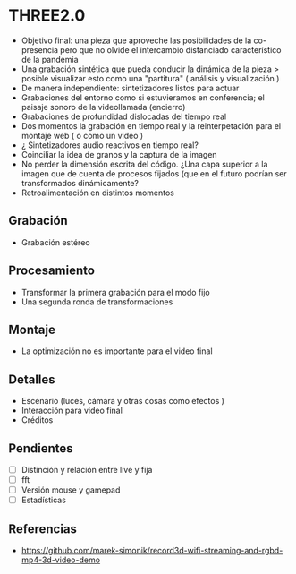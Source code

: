 
# THREE2.0

- Objetivo final: una pieza que aproveche las posibilidades de la co-presencia pero que no olvide el intercambio distanciado característico de la pandemia
- Una grabación sintética que pueda conducir la dinámica de la pieza > posible visualizar esto como una "partitura" ( análisis y visualización ) 
- De manera independiente: sintetizadores listos para actuar
- Grabaciones del entorno como si estuvieramos en conferencia; el paisaje sonoro de la videollamada (encierro)
- Grabaciones de profundidad dislocadas del tiempo real
- Dos momentos la grabación en tiempo real y la reinterpetación para el montaje web ( o como un video )
- ¿ Sintetizadores audio reactivos en tiempo real?
- Coinciliar la idea de granos y la captura de la imagen
- No perder la dimensión escrita del código. ¿Una capa superior a la imagen que de cuenta de procesos fijados (que en el futuro podrían ser transformados dinámicamente? 
- Retroalimentación en distintos momentos 

## Grabación

- Grabación estéreo 

## Procesamiento

- Transformar la primera grabación para el modo fijo
- Una segunda ronda de transformaciones 

## Montaje

- La optimización no es importante para el video final

## Detalles

- Escenario (luces, cámara y otras cosas como efectos )
- Interacción para video final
- Créditos

## Pendientes

- [ ] Distinción y relación entre live y fija
- [ ] fft
- [ ] Versión mouse y gamepad
- [ ] Estadísticas 

## Referencias

- https://github.com/marek-simonik/record3d-wifi-streaming-and-rgbd-mp4-3d-video-demo
